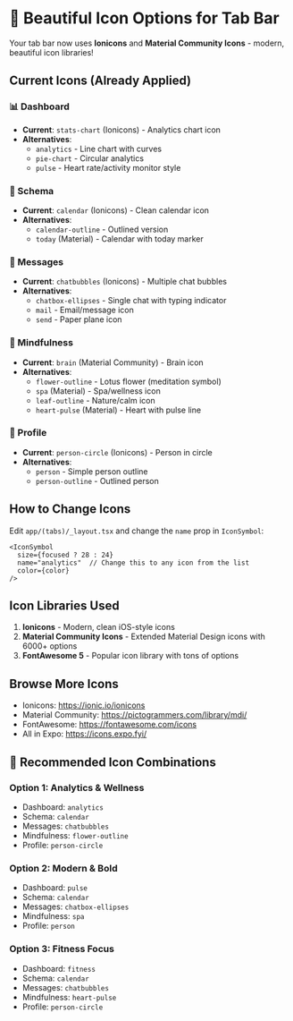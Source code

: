# 🎨 Beautiful Icon Options for Tab Bar

Your tab bar now uses **Ionicons** and **Material Community Icons** - modern, beautiful icon libraries!

## Current Icons (Already Applied)

### 📊 Dashboard
- **Current**: `stats-chart` (Ionicons) - Analytics chart icon
- **Alternatives**:
  - `analytics` - Line chart with curves
  - `pie-chart` - Circular analytics  
  - `pulse` - Heart rate/activity monitor style

### 📅 Schema
- **Current**: `calendar` (Ionicons) - Clean calendar icon
- **Alternatives**:
  - `calendar-outline` - Outlined version
  - `today` (Material) - Calendar with today marker

### 💬 Messages  
- **Current**: `chatbubbles` (Ionicons) - Multiple chat bubbles
- **Alternatives**:
  - `chatbox-ellipses` - Single chat with typing indicator
  - `mail` - Email/message icon
  - `send` - Paper plane icon

### 🧠 Mindfulness
- **Current**: `brain` (Material Community) - Brain icon
- **Alternatives**:
  - `flower-outline` - Lotus flower (meditation symbol)
  - `spa` (Material) - Spa/wellness icon
  - `leaf-outline` - Nature/calm icon
  - `heart-pulse` (Material) - Heart with pulse line

### 👤 Profile
- **Current**: `person-circle` (Ionicons) - Person in circle
- **Alternatives**:
  - `person` - Simple person outline
  - `person-outline` - Outlined person

## How to Change Icons

Edit `app/(tabs)/_layout.tsx` and change the `name` prop in `IconSymbol`:

```tsx
<IconSymbol 
  size={focused ? 28 : 24} 
  name="analytics"  // Change this to any icon from the list
  color={color} 
/>
```

## Icon Libraries Used

1. **Ionicons** - Modern, clean iOS-style icons
2. **Material Community Icons** - Extended Material Design icons with 6000+ options
3. **FontAwesome 5** - Popular icon library with tons of options

## Browse More Icons

- Ionicons: https://ionic.io/ionicons
- Material Community: https://pictogrammers.com/library/mdi/
- FontAwesome: https://fontawesome.com/icons
- All in Expo: https://icons.expo.fyi/

## 🎯 Recommended Icon Combinations

### Option 1: Analytics & Wellness
- Dashboard: `analytics`
- Schema: `calendar`
- Messages: `chatbubbles`
- Mindfulness: `flower-outline`
- Profile: `person-circle`

### Option 2: Modern & Bold
- Dashboard: `pulse`
- Schema: `calendar`
- Messages: `chatbox-ellipses`
- Mindfulness: `spa`
- Profile: `person`

### Option 3: Fitness Focus
- Dashboard: `fitness`
- Schema: `calendar`
- Messages: `chatbubbles`
- Mindfulness: `heart-pulse`
- Profile: `person-circle`
